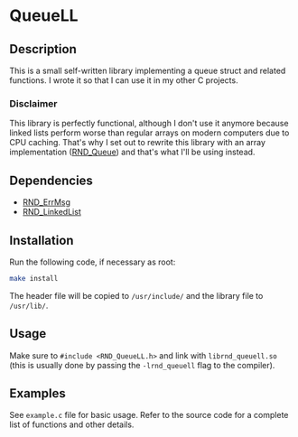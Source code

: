 # QueueLL

## Description

This is a small self-written library implementing a queue struct and related functions.
I wrote it so that I can use it in my other C projects.

### Disclaimer

This library is perfectly functional, although I don't use it anymore because linked lists perform worse than
regular arrays on modern computers due to CPU caching. That's why I set out to rewrite this library with an array
implementation ([RND\_Queue](https://github.com/randoragon/rnd-libs/tree/master/queue)) and that's what I'll be using instead.

## Dependencies

- [RND\_ErrMsg](https://github.com/randoragon/rnd-libs/tree/master/errmsg)
- [RND\_LinkedList](https://github.com/randoragon/rnd-libs/tree/master/linkedlist)

## Installation

Run the following code, if necessary as root:

```sh
make install
```

The header file will be copied to `/usr/include/` and the library file to `/usr/lib/`.

## Usage

Make sure to `#include <RND_QueueLL.h>` and link with `librnd_queuell.so` (this is usually
done by passing the `-lrnd_queuell` flag to the compiler).

## Examples

See `example.c` file for basic usage. Refer to the source code for a complete list of functions
and other details.
